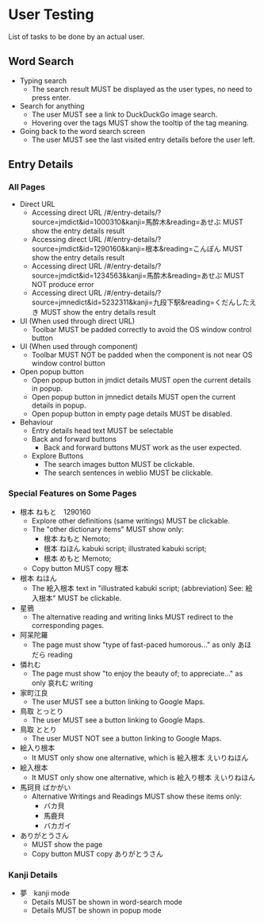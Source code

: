 # User Testing

List of tasks to be done by an actual user.

## Word Search

- Typing search
  - The search result MUST be displayed as the user types, no need to press enter.
- Search for anything
  - The user MUST see a link to DuckDuckGo image search.
  - Hovering over the tags MUST show the tooltip of the tag meaning.
- Going back to the word search screen
  - The user MUST see the last visited entry details before the user left.

## Entry Details

### All Pages

- Direct URL
  - Accessing direct URL /#/entry-details/?source=jmdict&id=1000310&kanji=馬酔木&reading=あせぶ MUST show the entry details result
  - Accessing direct URL /#/entry-details/?source=jmdict&id=1290160&kanji=根本&reading=こんぽん MUST show the entry details result
  - Accessing direct URL /#/entry-details/?source=jmdict&id=1234563&kanji=馬酔木&reading=あせぶ MUST NOT produce error
  - Accessing direct URL /#/entry-details/?source=jmnedict&id=5232311&kanji=九段下駅&reading=くだんしたえき MUST show the entry details result
- UI (When used through direct URL)
  - Toolbar MUST be padded correctly to avoid the OS window control button
- UI (When used through component)
  - Toolbar MUST NOT be padded when the component is not near OS window control button
- Open popup button
  - Open popup button in jmdict details MUST open the current details in popup.
  - Open popup button in jmnedict details MUST open the current details in popup.
  - Open popup button in empty page details MUST be disabled.
- Behaviour
  - Entry details head text MUST be selectable
  - Back and forward buttons 
    - Back and forward buttons MUST work as the user expected.
  - Explore Buttons
    - The search images button MUST be clickable.
    - The search sentences in weblio MUST be clickable.
### Special Features on Some Pages
- 根本 ねもと　1290160
  - Explore other definitions (same writings) MUST be clickable.
  - The "other dictionary items" MUST show only:
    - 根本 ねもと Nemoto;
    - 根本 ねほん kabuki script; illustrated kabuki script;
    - 根本 めもと Memoto;
  - Copy button MUST copy 根本
- 根本 ねほん
  - The 絵入根本 text in "illustrated kabuki script; (abbreviation) See: 絵入根本" MUST be clickable.
- 星鴉
  - The alternative reading and writing links MUST redirect to the corresponding pages.
- 阿呆陀羅
  - The page must show "type of fast-paced humorous..." as only あほだら reading
- 憐れむ
  - The page must show "to enjoy the beauty of; to appreciate..." as only 哀れむ writing
- 家町江良
  - The user MUST see a button linking to Google Maps.
- 鳥取 とっとり
  - The user MUST see a button linking to Google Maps.
- 鳥取 ととり
  - The user MUST NOT see a button linking to Google Maps.
- 絵入り根本
  - It MUST only show one alternative, which is 絵入根本 えいりねほん
- 絵入根本
  - It MUST only show one alternative, which is 絵入り根本 えいりねほん
- 馬珂貝 ばかがい
  - Alternative Writings and Readings MUST show these items only:
    - バカ貝
    - 馬鹿貝
    - バカガイ
- ありがとうさん
  - MUST show the page
  - Copy button MUST copy ありがとうさん

### Kanji Details
- 夢　kanji mode
  - Details MUST be shown in word-search mode
  - Details MUST be shown in popup mode
